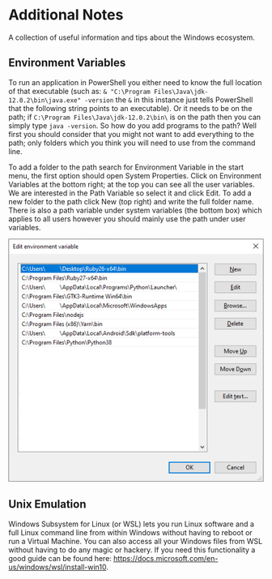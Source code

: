 # Additional Notes
A collection of useful information and tips about the Windows ecosystem.

## Environment Variables
To run an application in PowerShell you either need to know the full location of that executable 
(such as: `& "C:\Program Files\Java\jdk-12.0.2\bin\java.exe" -version` the `&` in this instance just tells 
PowerShell that the following string points to an executable). Or it needs to be on the path; if 
`C:\Program Files\Java\jdk-12.0.2\bin\` is on the path then you can simply type `java -version`. 
So how do you add programs to the path?  Well first you should consider that you might not want to add everything to the 
path; only folders which you think you will need to use from the command line.


To add a folder to the path search for Environment Variable in the start menu, the first option should open 
System Properties. Click on Environment Variables at the bottom right; at the top you can see all the user 
variables. We are interested in the Path Variable so select it and click Edit. To add a new folder to the 
path click New (top right) and write the full folder name. There is also a path variable under system variables 
(the bottom box) which applies to all users however you should mainly use the path under user variables.

![Environment Variables](../images/windows-additional-notes-path.png)

## Unix Emulation
Windows Subsystem for Linux (or WSL) lets you run Linux software and a full Linux command line from within Windows 
without having to reboot or run a Virtual Machine. You can also access all your Windows files from WSL without 
having to do any magic or hackery. If you need this functionality a good guide can be found here:
https://docs.microsoft.com/en-us/windows/wsl/install-win10.
